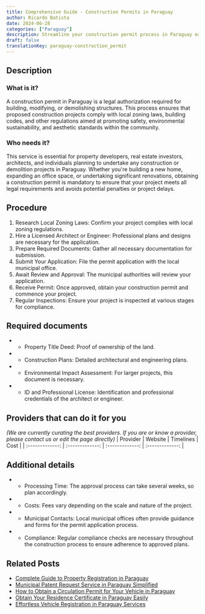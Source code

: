 ```yaml
---
title: Comprehensive Guide - Construction Permits in Paraguay
author: Ricardo Batista
date: 2024-06-28
categories: ["Paraguay"]
description: Streamline your construction permit process in Paraguay easily with our step-by-step guide designed for efficiency and compliance.
draft: false
translationKey: paraguay-construction_permit
---
```


## Description
### What is it?
A construction permit in Paraguay is a legal authorization required for building, modifying, or demolishing structures. This process ensures that proposed construction projects comply with local zoning laws, building codes, and other regulations aimed at promoting safety, environmental sustainability, and aesthetic standards within the community.

### Who needs it?
This service is essential for property developers, real estate investors, architects, and individuals planning to undertake any construction or demolition projects in Paraguay. Whether you're building a new home, expanding an office space, or undertaking significant renovations, obtaining a construction permit is mandatory to ensure that your project meets all legal requirements and avoids potential penalties or project delays.

## Procedure

1. Research Local Zoning Laws: Confirm your project complies with local zoning regulations.
2. Hire a Licensed Architect or Engineer: Professional plans and designs are necessary for the application.
3. Prepare Required Documents: Gather all necessary documentation for submission.
4. Submit Your Application: File the permit application with the local municipal office.
5. Await Review and Approval: The municipal authorities will review your application.
6. Receive Permit: Once approved, obtain your construction permit and commence your project.
7. Regular Inspections: Ensure your project is inspected at various stages for compliance.


## Required documents

- * Property Title Deed: Proof of ownership of the land.
- * Construction Plans: Detailed architectural and engineering plans.
- * Environmental Impact Assessment: For larger projects, this document is necessary.
- * ID and Professional License: Identification and professional credentials of the architect or engineer.


## Providers that can do it for you
_(We are currently curating the best providers. If you are or know a provider, please contact us or edit the page directly)_
| Provider        |     Website     |     Timelines    |       Cost      |
| :-------------: | :-------------: |  :-------------: | :-------------: |

## Additional details

- * Processing Time: The approval process can take several weeks, so plan accordingly.
- * Costs: Fees vary depending on the scale and nature of the project.
- * Municipal Contacts: Local municipal offices often provide guidance and forms for the permit application process.
- * Compliance: Regular compliance checks are necessary throughout the construction process to ensure adherence to approved plans.




## Related Posts

- [Complete Guide to Property Registration in Paraguay](https://tramitit.com/guides/paraguay/property_registration/)
- [Municipal Patent Request Service in Paraguay Simplified](https://tramitit.com/guides/paraguay/municipal_patent_request/)
- [How to Obtain a Circulation Permit for Your Vehicle in Paraguay](https://tramitit.com/guides/paraguay/circulation_permit/)
- [Obtain Your Residence Certificate in Paraguay Easily](https://tramitit.com/guides/paraguay/residence_certificate/)
- [Effortless Vehicle Registration in Paraguay Services](https://tramitit.com/guides/paraguay/vehicle_registration/)